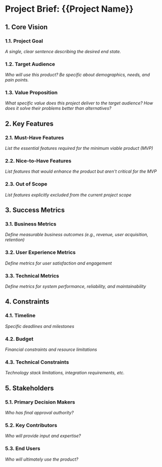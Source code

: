 # Project Brief: {{Project Name}}

## 1. Core Vision

### 1.1. Project Goal

_A single, clear sentence describing the desired end state._

### 1.2. Target Audience

_Who will use this product? Be specific about demographics, needs, and pain points._

### 1.3. Value Proposition

_What specific value does this project deliver to the target audience? How does it solve their problems better than alternatives?_

## 2. Key Features

### 2.1. Must-Have Features

_List the essential features required for the minimum viable product (MVP)_

### 2.2. Nice-to-Have Features

_List features that would enhance the product but aren't critical for the MVP_

### 2.3. Out of Scope

_List features explicitly excluded from the current project scope_

## 3. Success Metrics

### 3.1. Business Metrics

_Define measurable business outcomes (e.g., revenue, user acquisition, retention)_

### 3.2. User Experience Metrics

_Define metrics for user satisfaction and engagement_

### 3.3. Technical Metrics

_Define metrics for system performance, reliability, and maintainability_

## 4. Constraints

### 4.1. Timeline

_Specific deadlines and milestones_

### 4.2. Budget

_Financial constraints and resource limitations_

### 4.3. Technical Constraints

_Technology stack limitations, integration requirements, etc._

## 5. Stakeholders

### 5.1. Primary Decision Makers

_Who has final approval authority?_

### 5.2. Key Contributors

_Who will provide input and expertise?_

### 5.3. End Users

_Who will ultimately use the product?_